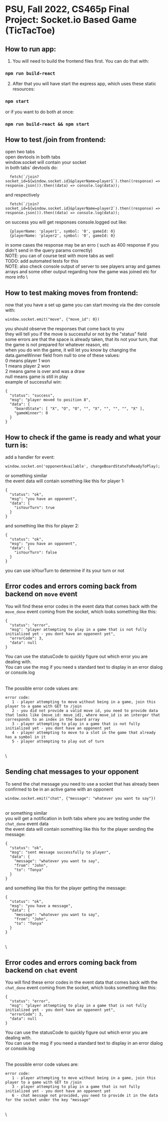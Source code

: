 # PSU, Fall 2022, CS465p Final Project: Socket.io Based Game (TicTacToe)

## How to run app:
1. You will need to build the frontend files first.
You can do that with:
### `npm run build-react`

2. After that you will have start the express app, which uses these static resources:
### `npm start`

or if you want to do both at once:

### `npm run build-react && npm start`

## How to test /join from frontend:
open two tabs \
open devtools in both tabs \
window.socket will contain your socket \
in both tabs' devtools do:
```
  fetch(`/join?socket_id=${window.socket.id}&playerName=player1`).then((response) => response.json()).then((data) => console.log(data));
```
and respectively
```
  fetch(`/join?socket_id=${window.socket.id}&playerName=player2`).then((response) => response.json()).then((data) => console.log(data));
```
on success you will get responses console.logged out like:
```
  {playerName: 'player1', symbol: '0', gameId: 0}
  {playerName: 'player2', symbol: '0', gameId: 0}
```
in some cases the response may be an erro ( such as 400 response if you didn't send in the query params correctly) \
NOTE: you can of course test with more tabs as well \
TODO: add automated tests for this \
NOTE: also check console output of server to see players array and games arrays and some other output regarding how the game was joined etc for more info \

## How to test making moves from frontend:
now that you have a set up game you can start moving via the dev console with:
```
window.socket.emit("move", {"move_id": 0})
```
you should observe the responses that come back to you \
they will tell you if the move is successful or not by the "status" field \
some errors are that the space is already taken, that its not your turn, that the game is not prepared for whatever reason, etc \
when you do win the game, it will let you know by changing the data.gameWinner field from null to one of these values: \
    0 means player 1 won \
    1 means player 2 won \
    2 means game is over and was a draw \
    null means game is still in play \
example of successful win:
```
{
  "status": "success",
  "msg": "player moved to position 8",
  "data": {
    "boardState": [ "X", "O", "O", "", "X", "", "", "", "X" ],
    "gameWinner": 0
  }
}
```

## How to check if the game is ready and what your turn is:
add a handler for event:
```
window.socket.on('opponentAvailable', changeBoardStateToReadyToPlay);
```
or something similar \
the event data will contain something like this for player 1:
```
{
  "status": "ok",
  "msg": "you have an opponent",
  "data": {
    "isYourTurn": true
  }
}
```
and something like this for player 2:
```
{
  "status": "ok",
  "msg": "you have an opponent",
  "data": {
    "isYourTurn": false
  }
}
```
you can use isYourTurn to determine if its your turn or not

## Error codes and errors coming back from backend on `move` event
You will find these error codes in the event data that comes back with the `move_done` event coming from the socket, which looks something like this:
```
{
  "status": "error",
  "msg": "player attempting to play in a game that is not fully initialized yet - you dont have an opponent yet",
  "errorCode": 3,
  "data": null
}
```
You can use the statusCode to quickly figure out which error you are dealing with.\
You can use the msg if you need s standard text to display in an error dialog or console.log\
\
\
The possible error code values are:
```
error code:
   1 - player attempting to move without being in a game, join this player to a game with GET to /join
   2 - you did not provide a valid move id, you need to provide data that looks like {move_id: move_id}, where move_id is an interger that corresponds to an index in the board array
   3 - player attempting to play in a game that is not fully initialized yet - you dont have an opponent yet
   4 - player attempting to move to a slot in the game that already has a symbol in it
   5 - player attempting to play out of turn
```
\
\
## Sending chat messages to your opponent
To send the chat message you need to use a socket that has already been confirmed to be in an active game with an opponent
```
window.socket.emit("chat", {"message": "whatever you want to say"})
```
\
or something similar \
you will get a notification in both tabs where you are testing under the `chat_done` event data\
the event data will contain something like this for the player sending the message:
```
{
  "status": "ok",
  "msg": "sent message successfully to player",
  "data": {
    "message": "whatever you want to say",
    "from": "John",
    "to": "Tonya"
  }
}
```
and something like this for the player getting the message:
```
{
  "status": "ok",
  "msg": "you have a message",
  "data": {
    "message": "whatever you want to say",
    "from": "John",
    "to": "Tonya"
  }
}
```
\
\
## Error codes and errors coming back from backend on `chat` event
You will find these error codes in the event data that comes back with the `chat_done` event coming from the socket, which looks something like this:
```
{
  "status": "error",
  "msg": "player attempting to play in a game that is not fully initialized yet - you dont have an opponent yet",
  "errorCode": 3,
  "data": null
}
```
You can use the statusCode to quickly figure out which error you are dealing with.\
You can use the msg if you need a standard text to display in an error dialog or console.log\
\
\
The possible error code values are:
```
error code:
   1 - player attempting to move without being in a game, join this player to a game with GET to /join
   3 - player attempting to play in a game that is not fully initialized yet - you dont have an opponent yet
   6 - chat message not provided, you need to provide it in the data for the socket under the key "message"
```
\
\
